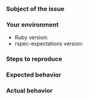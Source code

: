 <!---
Note, we know RelishApp is down, its out of our hands...

Please search for existing issues before reporting new ones.
-->
### Subject of the issue
<!---
Describe your issue here.
-->

### Your environment
* Ruby version:
* rspec-expectations version:

### Steps to reproduce
<!---
Tell us how to reproduce this issue. Please provide a working demo, you can use
this [templates](REPORT_TEMPLATE.md) as a base.
-->

### Expected behavior
<!---
Tell us what should happen.
-->

### Actual behavior
<!---
Tell us what happens instead.
-->
